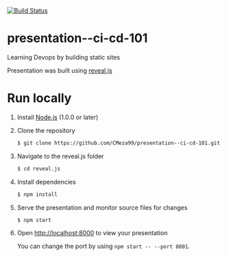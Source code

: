 [![Build Status](https://travis-ci.org/CMeza99/presentation--ci-cd-101.svg?branch=master)](https://travis-ci.org/CMeza99/presentation--ci-cd-101)

# presentation--ci-cd-101
Learning Devops by building static sites

Presentation was built using [reveal.js](https://github.com/hakimel/reveal.js/)

# Run locally
1. Install [Node.js](http://nodejs.org/) (1.0.0 or later)

1. Clone the repository
   ```sh
   $ git clone https://github.com/CMeza99/presentation--ci-cd-101.git
   ```

1. Navigate to the reveal.js folder
   ```sh
   $ cd reveal.js
   ```

1. Install dependencies
   ```sh
   $ npm install
   ```

1. Serve the presentation and monitor source files for changes
   ```sh
   $ npm start
   ```

1. Open <http://localhost:8000> to view your presentation

   You can change the port by using `npm start -- --port 8001`.
